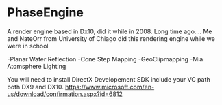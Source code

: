# PhaseEngine
A render engine based in Dx10, did it while in 2008. Long time ago.... Me and NateOrr from University of Chiago did this rendering engine while we were in school

-Planar Water Reflection
-Cone Step Mapping
-GeoClipmapping 
-Mia Atomsphere Lighting


You will need to install DirectX Developement SDK include your VC path both DX9 and DX10.
https://www.microsoft.com/en-us/download/confirmation.aspx?id=6812
